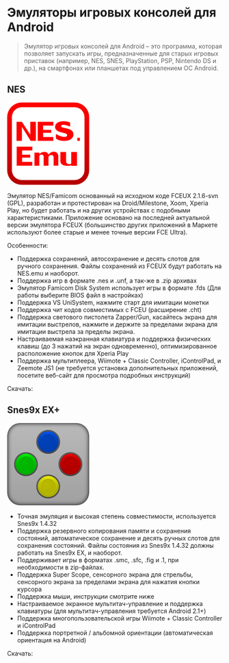 # Эмуляторы игровых консолей для Android

> Эмулятор игровых консолей для Android – это программа, которая позволяет запускать игры, предназначенные для старых игровых приставок (например, NES, SNES, PlayStation, PSP, Nintendo DS и др.), на смартфонах или планшетах под управлением ОС Android.

## NES

![NES Emulator](../images/nes_emu.png)

Эмулятор NES/Famicom основанный на исходном коде FCEUX 2.1.6-svn (GPL), разработан и протестирован на Droid/Milestone, Xoom, Xperia Play, но будет работать и на других устройствах с подобными характеристиками. Приложение основано на последней актуальной версии эмулятора FCEUX (большинство других приложений в Маркете используют более старые и менее точные версии FCE Ultra).

Особенности:
* Поддержка сохранений, автосохранение и десять слотов для ручного сохранения. Файлы сохранений из FCEUX будут работать на NES.emu и наоборот.
* Поддержка игр в формате .nes и .unf, а так-же в .zip архивах
* Эмулятор Famicom Disk System использует игры в формате .fds (Для работы выберите BIOS файл в настройках)
* Поддержка VS UniSystem, нажмите старт для имитации монетки
* Поддержка чит кодов совместимых с FCEU (расширение .cht)
* Поддержка светового пистолета Zapper/Gun, касайтесь экрана для имитации выстрелов, нажмите и держите за пределами экрана для имитации выстрела за пределы экрана.
* Настраиваемая наэкранная клавиатура и поддержка физических клавиш (до 3 нажатий на экран одновременно), оптимизированное расположение кнопок для Xperia Play
* Поддержка мультиплеера, Wiimote + Classic Controller, iControlPad, и Zeemote JS1 (не требуется установка дополнительных приложений, посетите веб-сайт для просмотра подробных инструкций)

Скачать: 

## Snes9x EX+

![SNES Emulator](../images/snes9x.png)

* Точная эмуляция и высокая степень совместимости, используется Snes9x 1.4.32
* Поддержка резервного копирования памяти и сохранения состояний, автоматическое сохранение и десять ручных слотов для сохранения состояний. Файлы состояния из Snes9x 1.4.32 должны работать на Snes9x EX, и наоборот.
* Поддерживает игры в форматах .smc, .sfc, .fig и .1, при необходимости в zip-файлах.
* Поддержка Super Scope, сенсорного экрана для стрельбы, сенсорного экрана за пределами экрана для нажатия кнопки курсора
* Поддержка мыши, инструкции смотрите ниже
* Настраиваемое экранное мультитач-управление и поддержка клавиатуры (для мультитач-управления требуется Android 2.1+)
* Поддержка многопользовательской игры Wiimote + Classic Controller и iControlPad
* Поддержка портретной / альбомной ориентации (автоматическая ориентация на Android)

Скачать: 